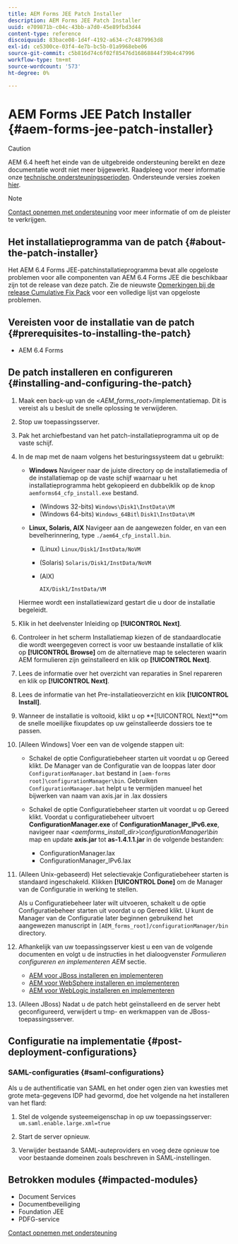 ```yaml
---
title: AEM Forms JEE Patch Installer
description: AEM Forms JEE Patch Installer
uuid: e709871b-c04c-43bb-a7d0-45e89fbd3d44
content-type: reference
discoiquuid: 83bace08-1d4f-4192-a634-c7c4879963d8
exl-id: ce5300ce-03f4-4e7b-bc5b-01a9968ebe06
source-git-commit: c5b816d74c6f02f85476d16868844f39b4c47996
workflow-type: tm+mt
source-wordcount: '573'
ht-degree: 0%

---
```


# AEM Forms JEE Patch Installer {#aem-forms-jee-patch-installer}

>[!CAUTION]
>
>AEM 6.4 heeft het einde van de uitgebreide ondersteuning bereikt en deze documentatie wordt niet meer bijgewerkt. Raadpleeg voor meer informatie onze [technische ondersteuningsperioden](https://helpx.adobe.com/support/programs/eol-matrix.html). Ondersteunde versies zoeken [hier](https://experienceleague.adobe.com/docs/).

>[!NOTE]
>
>[Contact opnemen met ondersteuning](https://www.adobe.com/account/sign-in.supportportal.html) voor meer informatie of om de pleister te verkrijgen.

## Het installatieprogramma van de patch {#about-the-patch-installer}

Het AEM 6.4 Forms JEE-patchinstallatieprogramma bevat alle opgeloste problemen voor alle componenten van AEM 6.4 Forms JEE die beschikbaar zijn tot de release van deze patch. Zie de nieuwste  [Opmerkingen bij de release Cumulative Fix Pack](cfp-release-notes.md) voor een volledige lijst van opgeloste problemen.

## Vereisten voor de installatie van de patch {#prerequisites-to-installing-the-patch}

* AEM 6.4 Forms

## De patch installeren en configureren {#installing-and-configuring-the-patch}

1. Maak een back-up van de &lt;*AEM_forms_root*>/implementatiemap. Dit is vereist als u besluit de snelle oplossing te verwijderen.
1. Stop uw toepassingsserver.
1. Pak het archiefbestand van het patch-installatieprogramma uit op de vaste schijf.
1. In de map met de naam volgens het besturingssysteem dat u gebruikt:

   * **Windows**
Navigeer naar de juiste directory op de installatiemedia of de installatiemap op de vaste schijf waarnaar u het installatieprogramma hebt gekopieerd en dubbelklik op de knop 
`aemforms64_cfp_install.exe` bestand.

      * (Windows 32-bits) `Windows\Disk1\InstData\VM`
      * (Windows 64-bits) `Windows_64Bit`\ `Disk1\InstData\VM`
   * **Linux, Solaris, AIX**
Navigeer aan de aangewezen folder, en van een bevelherinnering, type 
`./aem64_cfp_install.bin`.

      * (Linux) `Linux/Disk1/InstData/NoVM`
      * (Solaris) `Solaris/Disk1/InstData/NoVM`
      * (AIX)

         ```
         AIX/Disk1/InstData/VM
         ```
   Hiermee wordt een installatiewizard gestart die u door de installatie begeleidt.

1. Klik in het deelvenster Inleiding op **[!UICONTROL Next]**.
1. Controleer in het scherm Installatiemap kiezen of de standaardlocatie die wordt weergegeven correct is voor uw bestaande installatie of klik op **[!UICONTROL Browse]** om de alternatieve map te selecteren waarin AEM formulieren zijn geïnstalleerd en klik op **[!UICONTROL Next]**.

1. Lees de informatie over het overzicht van reparaties in Snel repareren en klik op **[!UICONTROL Next]**.
1. Lees de informatie van het Pre-installatieoverzicht en klik **[!UICONTROL Install]**.
1. Wanneer de installatie is voltooid, klikt u op **[!UICONTROL Next]**om de snelle moeilijke fixupdates op uw geïnstalleerde dossiers toe te passen.
1. [Alleen Windows] Voer een van de volgende stappen uit:

   * Schakel de optie Configuratiebeheer starten uit voordat u op Gereed klikt. De Manager van de Configuratie van de looppas later door `ConfigurationManager.bat` bestand in `[aem-forms root]\configurationManager\bin`. Gebruiken `ConfigurationManager.bat` helpt u te vermijden manueel het bijwerken van naam van axis.jar in .lax dossiers
   * Schakel de optie Configuratiebeheer starten uit voordat u op Gereed klikt. Voordat u configuratiebeheer uitvoert **ConfigurationManager.exe** of **ConfigurationManager_IPv6.exe**, navigeer naar *&lt;aemforms_install_dir>\configurationManager\bin* map en update **axis.jar** tot **as-1.4.1.1.jar** in de volgende bestanden:

      * ConfigurationManager.lax
      * ConfigurationManager_IPv6.lax

1. (Alleen Unix-gebaseerd) Het selectievakje Configuratiebeheer starten is standaard ingeschakeld. Klikken **[!UICONTROL Done]** om de Manager van de Configuratie in werking te stellen.

   Als u Configuratiebeheer later wilt uitvoeren, schakelt u de optie Configuratiebeheer starten uit voordat u op Gereed klikt. U kunt de Manager van de Configuratie later beginnen gebruikend het aangewezen manuscript in `[AEM_forms_root]/configurationManager/bin` directory.

1. Afhankelijk van uw toepassingsserver kiest u een van de volgende documenten en volgt u de instructies in het dialoogvenster *Formulieren configureren en implementeren AEM* sectie.

   * [AEM voor JBoss installeren en implementeren](http://www.adobe.com/go/learn_aemforms_installJBoss_64)
   * [AEM voor WebSphere installeren en implementeren](http://www.adobe.com/go/learn_aemforms_installWebSphere_64)
   * [AEM voor WebLogic installeren en implementeren](http://www.adobe.com/go/learn_aemforms_installWebLogic_64)

1. (Alleen JBoss) Nadat u de patch hebt geïnstalleerd en de server hebt geconfigureerd, verwijdert u tmp- en werkmappen van de JBoss-toepassingsserver.

## Configuratie na implementatie {#post-deployment-configurations}

### SAML-configuraties {#saml-configurations}

Als u de authentificatie van SAML en het onder ogen zien van kwesties met grote meta-gegevens IDP had gevormd, doe het volgende na het installeren van het flard:

1. Stel de volgende systeemeigenschap in op uw toepassingsserver:\
   `um.saml.enable.large.xml=true`

1. Start de server opnieuw.
1. Verwijder bestaande SAML-auteproviders en voeg deze opnieuw toe voor bestaande domeinen zoals beschreven in SAML-instellingen.

## Betrokken modules {#impacted-modules}

* Document Services
* Documentbeveiliging
* Foundation JEE
* PDFG-service

[Contact opnemen met ondersteuning](https://www.adobe.com/account/sign-in.supportportal.html)
